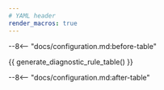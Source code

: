 ```yaml
---
# YAML header
render_macros: true
---
```

<!--
most of this file is defined elsewhere and imported here because previous versions of basedpyright contain links to documentation for each diagnostic rule,
eg. "https://github.com/microsoft/pyright/blob/main/docs/configuration.md#reportGeneralTypeIssues and we don't want to break those links for users
who haven't yet updated to >=1.18.1
-->
--8<-- "docs/configuration.md:before-table"

{{ generate_diagnostic_rule_table() }}

--8<-- "docs/configuration.md:after-table"